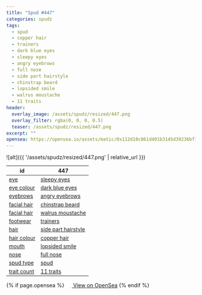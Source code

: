 ```yaml
---
title: "Spud #447"
categories: spudz
tags:
  - spud
  - copper hair
  - trainers
  - dark blue eyes
  - sleepy eyes
  - angry eyebrows
  - full nose
  - side part hairstyle
  - chinstrap beard
  - lopsided smile
  - walrus moustache
  - 11 traits
header:
  overlay_image: /assets/spudz/resized/447.png
  overlay_filter: rgba(0, 0, 0, 0.5)
  teaser: /assets/spudz/resized/447.png
excerpt: ""
opensea: https://opensea.io/assets/matic/0x112d18c861d401b3145d39236bf149f01e18beed/447
---
```

![alt]({{ '/assets/spudz/resized/447.png' | relative_url }})

| id | 447 |
|-|-|
| <a href="/traits/eye/#trait-type">eye</a> | <a href="/traits/eye/sleepy-eyes/1/#trait">sleepy eyes</a> |
| <a href="/traits/eye-colour/#trait-type">eye colour</a> | <a href="/traits/eye-colour/dark-blue-eyes/1/#trait">dark blue eyes</a> |
| <a href="/traits/eyebrows/#trait-type">eyebrows</a> | <a href="/traits/eyebrows/angry-eyebrows/1/#trait">angry eyebrows</a> |
| <a href="/traits/facial-hair/#trait-type">facial hair</a> | <a href="/traits/facial-hair/chinstrap-beard/1/#trait">chinstrap beard</a> |
| <a href="/traits/facial-hair/#trait-type">facial hair</a> | <a href="/traits/facial-hair/walrus-moustache/1/#trait">walrus moustache</a> |
| <a href="/traits/footwear/#trait-type">footwear</a> | <a href="/traits/footwear/trainers/1/#trait">trainers</a> |
| <a href="/traits/hair/#trait-type">hair</a> | <a href="/traits/hair/side-part-hairstyle/1/#trait">side part hairstyle</a> |
| <a href="/traits/hair-colour/#trait-type">hair colour</a> | <a href="/traits/hair-colour/copper-hair/1/#trait">copper hair</a> |
| <a href="/traits/mouth/#trait-type">mouth</a> | <a href="/traits/mouth/lopsided-smile/1/#trait">lopsided smile</a> |
| <a href="/traits/nose/#trait-type">nose</a> | <a href="/traits/nose/full-nose/1/#trait">full nose</a> |
| <a href="/traits/spud-type/#trait-type">spud type</a> | <a href="/traits/spud-type/spud/1/#trait">spud</a> |
| <a href="/traits/trait-count/#trait-type">trait count</a> | <a href="/traits/trait-count/11-traits/1/#trait">11 traits</a> |

{% if page.opensea %}
<a href="{{page.opensea}}" class="btn btn--info" onclick="window.open(this.href, '_blank'); return false;"><img src="/assets/images/opensea.svg" width="16px"><span>  View on OpenSea</span></a>
{% endif %}
